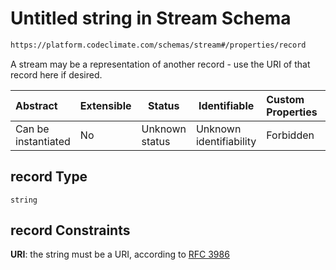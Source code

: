 # Untitled string in Stream Schema

```txt
https://platform.codeclimate.com/schemas/stream#/properties/record
```

A stream may be a representation of another record - use the URI of that record here if desired.


| Abstract            | Extensible | Status         | Identifiable            | Custom Properties | Additional Properties | Access Restrictions | Defined In                                                                      |
| :------------------ | ---------- | -------------- | ----------------------- | :---------------- | --------------------- | ------------------- | ------------------------------------------------------------------------------- |
| Can be instantiated | No         | Unknown status | Unknown identifiability | Forbidden         | Allowed               | none                | [Stream.schema.json\*](../../schemas/Stream.schema.json "open original schema") |

## record Type

`string`

## record Constraints

**URI**: the string must be a URI, according to [RFC 3986](https://tools.ietf.org/html/rfc4291 "check the specification")
